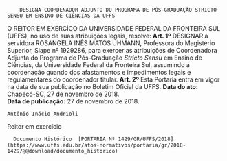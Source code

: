         DESIGNA COORDENADOR ADJUNTO DO PROGRAMA DE PÓS-GRADUAÇÃO STRICTO SENSU EM ENSINO DE CIÊNCIAS DA UFFS  

 O REITOR EM EXERCÍCO DA UNIVERSIDADE FEDERAL DA FRONTEIRA SUL (UFFS), no uso de suas atribuições legais, resolve:   **Art. 1º**  DESIGNAR a servidora ROSANGELA INÊS MATOS UHMANN, Professora do Magistério Superior, Siape nº 1929286, para exercer as atribuições de Coordenadora Adjunta do Programa de Pós-Graduação *Stricto Sensu*  em Ensino de Ciências, da Universidade Federal da Fronteira Sul, assumindo a coordenação quando dos afastamentos e impedimentos legais e regulamentares do coordenador titular.   **Art. 2º**  Esta Portaria entra em vigor na data de sua publicação no Boletim Oficial da UFFS.      **Data do ato:** Chapecó-SC, 27 de novembro de 2018.   
 **Data de publicação:**  27 de novembro de 2018. 

    Antônio Inácio Andrioli   
 Reitor em exercício 

      Documento Histórico  [PORTARIA Nº 1429/GR/UFFS/2018](https://www.uffs.edu.br/atos-normativos/portaria/gr/2018-1429/@@download/documento_historico)     
      